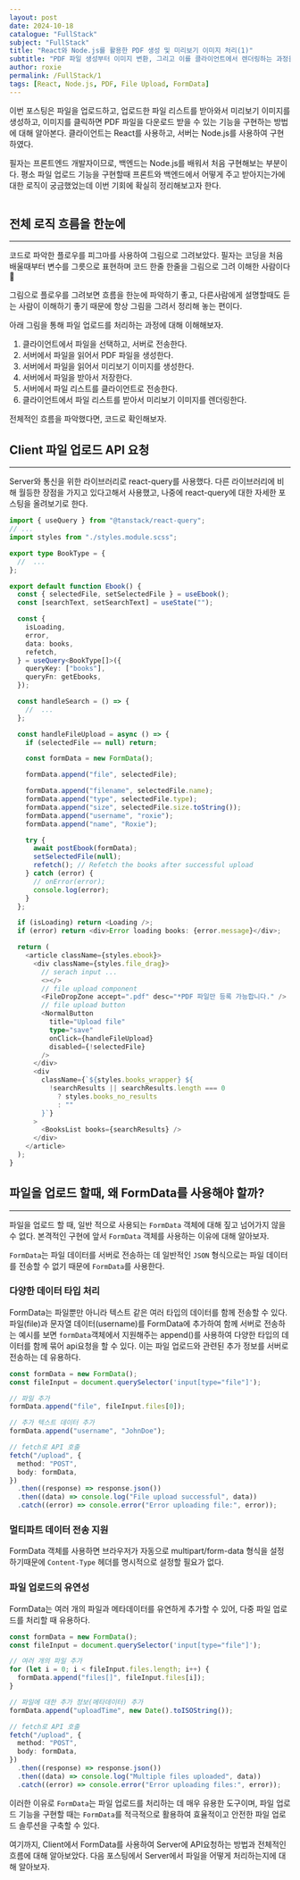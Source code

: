 ```yaml
---
layout: post
date: 2024-10-18
catalogue: "FullStack"
subject: "FullStack"
title: "React와 Node.js를 활용한 PDF 생성 및 미리보기 이미지 처리(1)"
subtitle: "PDF 파일 생성부터 이미지 변환, 그리고 이를 클라이언트에서 렌더링하는 과정을 단계별로 알아보자."
author: roxie
permalink: /FullStack/1
tags: [React, Node.js, PDF, File Upload, FormData]
---
```


이번 포스팅은 파일을 업로드하고, 업로드한 파일 리스트를 받아와서 미리보기 이미지를 생성하고, 이미지를 클릭하면 PDF 파일을 다운로드 받을 수 있는 기능을 구현하는 방법에 대해 알아본다.
클라이언트는 React를 사용하고, 서버는 Node.js를 사용하여 구현하였다.

필자는 프론트엔드 개발자이므로, 백엔드는 Node.js를 배워서 처음 구현해보는 부분이다. 평소 파일 업로드 기능을 구현할때 프론트와 백엔드에서 어떻게 주고 받아지는가에 대한 로직이 궁금했었는데 이번 기회에 확실히 정리해보고자 한다.

 <img src="/assets/img/content/FullStack/001/001.png" alt="">

## 전체 로직 흐름을 한눈에

---

코드로 파악한 플로우를 피그마를 사용하여 그림으로 그려보았다. 필자는 코딩을 처음 배울때부터 변수를 그릇으로 표현하며 코드 한줄 한줄을 그림으로 그려 이해한 사람이다 🤭

그림으로 플로우를 그려보면 흐름을 한눈에 파악하기 좋고, 다른사람에게 설명할때도 듣는 사람이 이해하기 좋기 때문에 항상 그림을 그려서 정리해 놓는 편이다.

아래 그림을 통해 파일 업로드를 처리하는 과정에 대해 이해해보자.
<img src="/assets/img/content/FullStack/001/002.png" alt="">

1.  클라이언트에서 파일을 선택하고, 서버로 전송한다.
2.  서버에서 파일을 읽어서 PDF 파일을 생성한다.
3.  서버에서 파일을 읽어서 미리보기 이미지를 생성한다.
4.  서버에서 파일을 받아서 저장한다.
5.  서버에서 파일 리스트를 클라이언트로 전송한다.
6.  클라이언트에서 파일 리스트를 받아서 미리보기 이미지를 렌더링한다.

전체적인 흐름을 파악했다면, 코드로 확인해보자.

## Client 파일 업로드 API 요청

---

Server와 통신을 위한 라이브러리로 react-query를 사용했다. 다른 라이브러리에 비해 월등한 장점을 가지고 있다고해서 사용했고, 나중에 react-query에 대한 자세한 포스팅을 올려보기로 한다.

```typescript
import { useQuery } from "@tanstack/react-query";
// ...
import styles from "./styles.module.scss";

export type BookType = {
  //  ...
};

export default function Ebook() {
  const { selectedFile, setSelectedFile } = useEbook();
  const [searchText, setSearchText] = useState("");

  const {
    isLoading,
    error,
    data: books,
    refetch,
  } = useQuery<BookType[]>({
    queryKey: ["books"],
    queryFn: getEbooks,
  });

  const handleSearch = () => {
    //  ...
  };

  const handleFileUpload = async () => {
    if (selectedFile == null) return;

    const formData = new FormData();

    formData.append("file", selectedFile);

    formData.append("filename", selectedFile.name);
    formData.append("type", selectedFile.type);
    formData.append("size", selectedFile.size.toString());
    formData.append("username", "roxie");
    formData.append("name", "Roxie");

    try {
      await postEbook(formData);
      setSelectedFile(null);
      refetch(); // Refetch the books after successful upload
    } catch (error) {
      // onError(error);
      console.log(error);
    }
  };

  if (isLoading) return <Loading />;
  if (error) return <div>Error loading books: {error.message}</div>;

  return (
    <article className={styles.ebook}>
      <div className={styles.file_drag}>
        // serach input ...
        <></>
        // file upload component
        <FileDropZone accept=".pdf" desc="*PDF 파일만 등록 가능합니다." />
        // file upload button
        <NormalButton
          title="Upload file"
          type="save"
          onClick={handleFileUpload}
          disabled={!selectedFile}
        />
      </div>
      <div
        className={`${styles.books_wrapper} ${
          !searchResults || searchResults.length === 0
            ? styles.books_no_results
            : ""
        }`}
      >
        <BooksList books={searchResults} />
      </div>
    </article>
  );
}
```

## 파일을 업로드 할때, 왜 FormData를 사용해야 할까?

---

파일을 업로드 할 때, 일반 적으로 사용되는 `FormData` 객체에 대해 짚고 넘어가지 않을 수 없다.
본격적인 구현에 앞서 `FormData` 객체를 사용하는 이유에 대해 알아보자.

`FormData`는 파일 데이터를 서버로 전송하는 데 일반적인 `JSON` 형식으로는 파일 데이터를 전송할 수 없기 때문에 `FormData`를 사용한다.

### 다양한 데이터 타입 처리

FormData는 파일뿐만 아니라 텍스트 같은 여러 타입의 데이터를 함께 전송할 수 있다.
파일(file)과 문자열 데이터(username)를 FormData에 추가하여 함께 서버로 전송하는 예시를 보면 `formData`객체에서 지원해주는 append()를 사용하여 다양한 타입의 데이터를 함께 묶어 api요청을 할 수 있다.
이는 파일 업로드와 관련된 추가 정보를 서버로 전송하는 데 유용하다.

```typescript
const formData = new FormData();
const fileInput = document.querySelector('input[type="file"]');

// 파일 추가
formData.append("file", fileInput.files[0]);

// 추가 텍스트 데이터 추가
formData.append("username", "JohnDoe");

// fetch로 API 호출
fetch("/upload", {
  method: "POST",
  body: formData,
})
  .then((response) => response.json())
  .then((data) => console.log("File upload successful", data))
  .catch((error) => console.error("Error uploading file:", error));
```

### 멀티파트 데이터 전송 지원

FormData 객체를 사용하면 브라우저가 자동으로 multipart/form-data 형식을 설정 하기때문에 `Content-Type` 헤더를 명시적으로 설정할 필요가 없다.

### 파일 업로드의 유연성

FormData는 여러 개의 파일과 메타데이터를 유연하게 추가할 수 있어, 다중 파일 업로드를 처리할 때 유용하다.

```typescript
const formData = new FormData();
const fileInput = document.querySelector('input[type="file"]');

// 여러 개의 파일 추가
for (let i = 0; i < fileInput.files.length; i++) {
  formData.append("files[]", fileInput.files[i]);
}

// 파일에 대한 추가 정보(메타데이터) 추가
formData.append("uploadTime", new Date().toISOString());

// fetch로 API 호출
fetch("/upload", {
  method: "POST",
  body: formData,
})
  .then((response) => response.json())
  .then((data) => console.log("Multiple files uploaded", data))
  .catch((error) => console.error("Error uploading files:", error));
```

이러한 이유로 `FormData`는 파일 업로드를 처리하는 데 매우 유용한 도구이며, 파일 업로드 기능을 구현할 때는 `FormData`를 적극적으로 활용하여 효율적이고 안전한 파일 업로드 솔루션을 구축할 수 있다.

여기까지, Client에서 FormData를 사용하여 Server에 API요청하는 방법과 전체적인 흐름에 대해 알아보았다.
다음 포스팅에서 Server에서 파일을 어떻게 처리하는지에 대해 알아보자.
